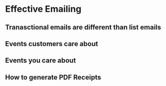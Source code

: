 # Effective Emailing

## Tranasctional emails are different than list emails

## Events customers care about

## Events you care about

## How to generate PDF Receipts

